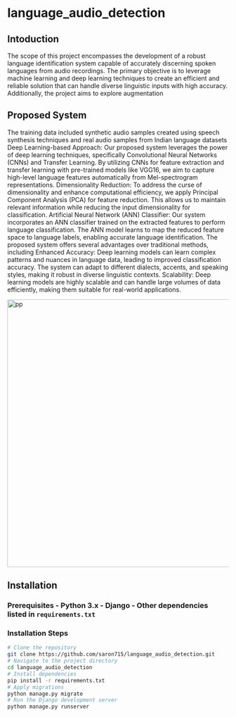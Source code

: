 # language_audio_detection
## Intoduction
The scope of this project encompasses the development of a robust language identification system capable of accurately discerning spoken languages from audio recordings. The primary objective is to leverage machine learning and deep learning techniques to create an efficient and reliable solution that can handle diverse linguistic inputs with high accuracy. Additionally, the project aims to explore augmentation
## Proposed System
The training data included synthetic audio samples created using speech synthesis
techniques and real audio samples from Indian language datasets
Deep Learning-based Approach: Our proposed system leverages the power of deep
learning techniques, specifically Convolutional Neural Networks (CNNs) and Transfer
Learning. By utilizing CNNs for feature extraction and transfer learning with pre-trained
models like VGG16, we aim to capture high-level language features automatically from Mel-spectrogram representations.
Dimensionality Reduction: To address the curse of dimensionality and enhance computational efficiency, we apply Principal Component Analysis (PCA) for feature reduction. This allows us to maintain relevant information while reducing the input dimensionality for classification.
Artificial Neural Network (ANN) Classifier: Our system incorporates an ANN classifier trained on the extracted features to perform language classification. The ANN model learns to map the reduced feature space to language labels, enabling accurate language identification. 
The proposed system offers several advantages over traditional methods, including
Enhanced Accuracy: Deep learning models can learn complex patterns and nuances in language data, leading to improved classification accuracy. The system can adapt to different dialects, accents, and speaking styles, making it robust in diverse linguistic contexts.
Scalability: Deep learning models are highly scalable and can handle large volumes of data efficiently, making them suitable for real-world applications.


<img width="608" alt="pp" src="https://github.com/user-attachments/assets/e2123b9c-30be-43b1-a69b-d74b6c4ff01d">



## Installation 
### Prerequisites - Python 3.x - Django - Other dependencies listed in `requirements.txt` 
### Installation Steps
  ```bash
# Clone the repository
 git clone https://github.com/saron715/language_audio_detection.git
# Navigate to the project directory
cd language_audio_detection
# Install dependencies
 pip install -r requirements.txt
# Apply migrations
 python manage.py migrate
# Run the Django development server
 python manage.py runserver
